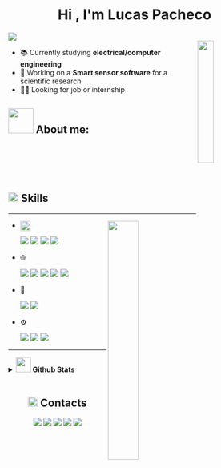 <h1 align="center"><b>Hi , I'm Lucas Pacheco</b></h1>

<div>

<img src="https://user-images.githubusercontent.com/73097560/115834477-dbab4500-a447-11eb-908a-139a6edaec5c.gif">

<br>

<img src="https://cdna.artstation.com/p/assets/images/images/033/643/098/original/ally-gilmour-gif3.gif?1610175058" width="25%" align="right" />


- 📚 Currently studying **electrical/computer engineering**
- 🔧 Working on a **Smart sensor software** for a scientific research
- 🧑‍🎓 Looking for job or internship
  
<h2><img src = "https://38.media.tumblr.com/58d8a7c0e3c64f7e4505cdb4091eb159/tumblr_nb5eqskGah1qza1qzo1_500.gif" width = 50px> <b>  About me:</b></h2>
</div>

<br><br>

<br>

<h2 align="left"><img src="https://media2.giphy.com/media/QssGEmpkyEOhBCb7e1/giphy.gif?cid=ecf05e47a0n3gi1bfqntqmob8g9aid1oyj2wr3ds3mg700bl&rid=giphy.gif" width="20px"/><b>  Skills</b></h2>

<hr>

<img src="https://cdna.artstation.com/p/assets/images/images/050/300/326/original/pixel-odis-noface.gif?1654537408" align="right" width="35%"/>

- <img src="https://cdn.iconscout.com/icon/free/png-256/free-terminal-12-433167.png?f=webp" align="left" width="20px"/><br>

  <p><img src="https://img.shields.io/badge/python%20-%2314354C.svg?&style=for-the-badge&logo=python&logoColor=white"/> <img src="https://img.shields.io/badge/c-%2300599C.svg?style=for-the-badge&logo=c&logoColor=white"/> <img src="https://img.shields.io/badge/c%23-%23239120.svg?style=for-the-badge&logo=c-sharp&logoColor=white"/> <img src="https://img.shields.io/badge/-Arduino-00979D?style=for-the-badge&logo=Arduino&logoColor=white"/>
  <p>

- 🌐

   <p><img src="https://img.shields.io/badge/html5%20-%23E34F26.svg?&style=for-the-badge&logo=html5&logoColor=white"/> <img src="https://img.shields.io/badge/css3%20-%231572B6.svg?&style=for-the-badge&logo=css3&logoColor=white"/> <img src="https://img.shields.io/badge/bootstrap%20-%23563D7C.svg?&style=for-the-badge&logo=bootstrap&logoColor=white"/> <img src="https://img.shields.io/badge/javascript%20-%23323330.svg?&style=for-the-badge&logo=javascript&logoColor=%23F7DF1E"/> <img src="https://img.shields.io/badge/flask-%23000.svg?style=for-the-badge&logo=flask&logoColor=white"/>
  <p>

- 📙

   <p><img src="https://img.shields.io/badge/mysql-%2300f.svg?style=for-the-badge&logo=mysql&logoColor=white"/> <img src="https://img.shields.io/badge/MongoDB-%234ea94b.svg?style=for-the-badge&logo=mongodb&logoColor=white"/>
   <p>

- ⚙️

  <p><img src="https://img.shields.io/badge/Visual%20Studio%20Code-0078d7.svg?style=for-the-badge&logo=visual-studio-code&logoColor=white"/> <img src="https://img.shields.io/badge/git-%23F05033.svg?style=for-the-badge&logo=git&logoColor=white"/> <img src="https://img.shields.io/badge/github-%23121011.svg?style=for-the-badge&logo=github&logoColor=white"/>
  <p>

<hr>

<details>
  <summary><img src = "https://cdn.pixabay.com/animation/2023/03/19/15/09/15-09-56-389_512.gif" width = 30px><b>  Github Stats</b></summary>
<div>
<samp>
<br>
<p align="center">
<a href="https://github.com/anuraghazra/github-readme-stats">
    <img alt="lkzrat's Github Stats" src="https://github-readme-stats.vercel.app/api?username=lkzrat&show_icons=true&count_private=true&locale=en&theme=tokyonight&layout=compact" height="200px"/>
</a>
<img src="https://github-readme-stats.vercel.app/api/top-langs?username=lkzrat&langs_count=10&show_icons=true&locale=en&theme=tokyonight" alt="lkzrat" height="200px"/>
</p>
<br>
</samp>
</div>
</details>

<br>
<h2 align="center"><img src="https://cdn-icons-png.flaticon.com/512/228/228612.png" width="20px"/><b>  Contacts</b></h2>
<p align="center">
<a href="https://linkedin.com/in/lucasppmc"><img src="https://img.shields.io/badge/-Lucas%20Pacheco-0077B5?style=for-the-badge&logo=Linkedin&logoColor=white"/></a>
<a href="mailto:lucasppmc@gmail.com"><img src="https://img.shields.io/badge/-lucasppmc@gmail.com-D14836?style=for-the-badge&logo=Gmail&logoColor=white"/></a>
<a href="https://www.instagram.com/lkz_rat"><img src="https://img.shields.io/badge/-@lkz_rat-E4405F?style=for-the-badge&logo=Instagram&logoColor=white"/></a>
<a href="https://www.leetcode.com/lkz_dev"><img src="https://img.shields.io/badge/-lkz_dev-FFA116?style=for-the-badge&logo=leetcode&logoColor=white"/></a>
<a href="https://twitter.com/lkz_rat"><img src="https://img.shields.io/badge/-@lkz_rat-1DA1F2?style=for-the-badge&logo=twitter&logoColor=white"/></a>
</p>
